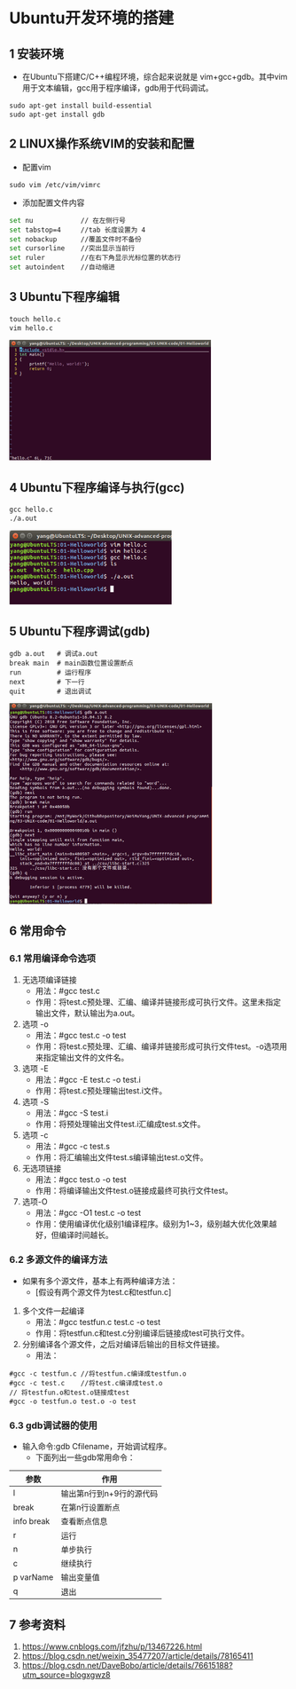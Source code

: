 # Ubuntu开发环境的搭建   
## 1 安装环境  
- 在Ubuntu下搭建C/C++编程环境，综合起来说就是 vim+gcc+gdb。其中vim用于文本编辑，gcc用于程序编译，gdb用于代码调试。    
```shell
sudo apt-get install build-essential
sudo apt-get install gdb  
```

## 2 LINUX操作系统VIM的安装和配置  
- 配置vim   
```shell
sudo vim /etc/vim/vimrc 
```

- 添加配置文件内容   

```bash
set nu            // 在左侧行号
set tabstop=4     //tab 长度设置为 4
set nobackup      //覆盖文件时不备份
set cursorline    //突出显示当前行
set ruler         //在右下角显示光标位置的状态行
set autoindent    //自动缩进 
```

## 3 Ubuntu下程序编辑    
```shell
touch hello.c
vim hello.c
```

<img src="./img/01-1.png" alt="01-1" style="zoom:50%;" />    

## 4 Ubuntu下程序编译与执行(gcc)    
```shell
gcc hello.c
./a.out   
```

<img src="./img/01-2.png" alt="01-2" style="zoom:67%;" />    

## 5 Ubuntu下程序调试(gdb)    
```shell
gdb a.out   # 调试a.out
break main  # main函数位置设置断点
run			# 运行程序
next		# 下一行
quit		# 退出调试
```

<img src="./img/01-3.png" alt="01-3" style="zoom:50%;" />    

## 6 常用命令   
### 6.1 常用编译命令选项  
1. 无选项编译链接   
	- 用法：#gcc test.c  
	- 作用：将test.c预处理、汇编、编译并链接形成可执行文件。这里未指定输出文件，默认输出为a.out。  
2. 选项 -o   
	- 用法：#gcc test.c -o test  
	- 作用：将test.c预处理、汇编、编译并链接形成可执行文件test。-o选项用来指定输出文件的文件名。  
3. 选项 -E  
	- 用法：#gcc -E test.c -o test.i  
	- 作用：将test.c预处理输出test.i文件。  
4. 选项 -S    
	- 用法：#gcc -S test.i  
	- 作用：将预处理输出文件test.i汇编成test.s文件。  
5. 选项 -c  
	- 用法：#gcc -c test.s  
	- 作用：将汇编输出文件test.s编译输出test.o文件。  
6. 无选项链接  
	- 用法：#gcc test.o -o test  
	- 作用：将编译输出文件test.o链接成最终可执行文件test。  
7. 选项-O  
	- 用法：#gcc -O1 test.c -o test  
	- 作用：使用编译优化级别1编译程序。级别为1~3，级别越大优化效果越好，但编译时间越长。  
### 6.2 多源文件的编译方法  
- 如果有多个源文件，基本上有两种编译方法：  
	- [假设有两个源文件为test.c和testfun.c]   
1. 多个文件一起编译   
	- 用法：#gcc testfun.c test.c -o test  
	- 作用：将testfun.c和test.c分别编译后链接成test可执行文件。  
2. 分别编译各个源文件，之后对编译后输出的目标文件链接。  
	- 用法：
```shell
#gcc -c testfun.c //将testfun.c编译成testfun.o
#gcc -c test.c 	  //将test.c编译成test.o
// 将testfun.o和test.o链接成test
#gcc -o testfun.o test.o -o test 
```
### 6.3 gdb调试器的使用   
- 输入命令:gdb Cfilename，开始调试程序。  
	- 下面列出一些gdb常用命令：

参数|作用
-|-
l |输出第n行到n+9行的源代码
break |在第n行设置断点
info break     |   查看断点信息
r          |          运行
n          |          单步执行
c          |          继续执行
p varName |     输出变量值
q           |         退出 



## 7 参考资料    
1. https://www.cnblogs.com/jfzhu/p/13467226.html   
2. https://blog.csdn.net/weixin_35477207/article/details/78165411   
3. https://blog.csdn.net/DaveBobo/article/details/76615188?utm_source=blogxgwz8   

